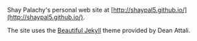 Shay Palachy's personal web site at [http://shaypal5.github.io/](http://shaypal5.github.io/).

The site uses the [Beautiful Jekyll](http://deanattali.com/beautiful-jekyll) theme provided by Dean Attali.

